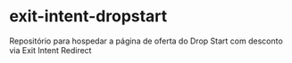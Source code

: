 # exit-intent-dropstart
Repositório para hospedar a página de oferta do Drop Start com desconto via Exit Intent Redirect
